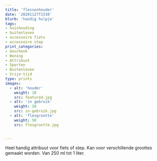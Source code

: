 ```yaml
---
title: 'flessenhouder'
date: '20201127T1538'
blurb: 'handig hulpje'
tags:
- huishouding
- buitenleven
- accessoire fiets
- accessoire step
print_categories:
- Geschenk
- Woning
- Attribuut
- Sporten
- Buitenleven
- Vrije-tijd
type: prints
images:
  - alt: 'houder'
    weight: 10
    src: featured.jpg
  - alt: 'in gebruik'
    weight: 20
    src: in-gebruik.jpg
  - alt: 'flesgrootte'
    weight: 50
    src: flesgrootte.jpg
 

---
```

Heel handig attribuut voor fiets of step. Kan voor verschillende groottes gemaakt worden. Van 250 ml tot 1 liter.
